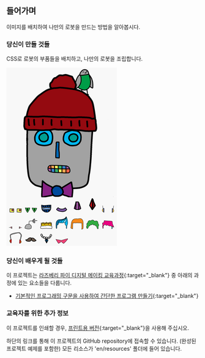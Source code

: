## 들어가며

이미지를 배치하여 나만의 로봇을 만드는 방법을 알아봅시다.

### 당신이 만들 것들

CSS로 로봇의 부품들을 배치하고, 나만의 로봇을 조립합니다.

![스크린샷](images/robot-final.png)

### 당신이 배우게 될 것들

이 프로젝트는 [라즈베리 파이 디지털 메이킹 교육과정](http://rpf.io/curriculum){:target="_blank"} 중 아래의 과정에 있는 요소들을 다룹니다.

+ [기본적인 프로그래밍 구문을 사용하여 간단한 프로그램 만들기](https://www.raspberrypi.org/curriculum/programming/creator){:target="_blank"}

### 교육자를 위한 추가 정보

이 프로젝트를 인쇄할 경우, [프린트용 버전](https://projects.raspberrypi.org/en/projects/build-a-robot/print){:target="_blank"}을 사용해 주십시오.

하단의 링크를 통해 이 프로젝트의 GitHub repository에 접속할 수 있습니다. (완성된 프로젝트 예제를 포함한) 모든 리소스가 'en/resources' 폴더에 들어 있습니다.